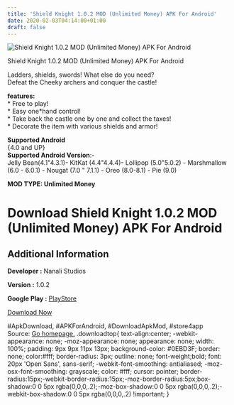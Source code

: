 ```yaml
---
title: 'Shield Knight 1.0.2 MOD (Unlimited Money) APK For Android'
date: 2020-02-03T04:14:00+01:00
draft: false
---
```


![Shield Knight 1.0.2 MOD (Unlimited Money) APK For Android](https://i0.wp.com/apkhome.net/wp-content/uploads/2020/02/Shield-Knight-1.0.2-MOD-Unlimited-Money.png "Shield Knight 1.0.2 MOD (Unlimited Money) APK For Android")

  

Shield Knight 1.0.2 MOD (Unlimited Money) APK For Android

Ladders, shields, swords! What else do you need?  
Defeat the Cheeky archers and conquer the castle!

**features:**  
\* Free to play!  
\* Easy one\*hand control!  
\* Take back the castle one by one and collect the taxes!  
\* Decorate the item with various shields and armor!

**Supported Android**  
{4.0 and UP}  
**Supported Android Version**:-  
Jelly Bean(4.1"4.3.1)- KitKat (4.4"4.4.4)- Lollipop (5.0"5.0.2) - Marshmallow (6.0 - 6.0.1) - Nougat (7.0 " 7.1.1) - Oreo (8.0-8.1) - Pie (9.0)

**MOD TYPE: Unlimited Money**

Download Shield Knight 1.0.2 MOD (Unlimited Money) APK For Android
==================================================================

Additional Information
----------------------

**Developer :** Nanali Studios

**Version :** 1.0.2

**Google Play :** [PlayStore](https://play.google.com/store/apps/details?id=com.Nanali.ShieldKnight)

  

[Download Now](https://store4app.co/post/shield-knight-1-0-2-mod-unlimited-money-apk-for-android_1580662971)

  
#ApkDownload, #APKForAndroid, #DownloadApkMod, #store4app  
Source: [Go homepage.](https://store4app.co/post/shield-knight-1-0-2-mod-unlimited-money-apk-for-android_1580662971) .downloadtop{ text-align:center; -webkit-appearance: none; -moz-appearance: none; appearance: none; width: 100%; padding: 9px 9px 11px 13px; background-color: #0EBD3F; border: none; color:#fff; border-radius: 3px; outline: none; font-weight;bold; font: 20px 'Open Sans', sans-serif; -webkit-font-smoothing: antialiased; -moz-osx-font-smoothing: grayscale; color: #fff; cursor: pointer; border-radius:15px;-webkit-border-radius:15px;-moz-border-radius:5px;box-shadow:0 0 5px rgba(0,0,0,.2);-moz-box-shadow:0 0 5px rgba(0,0,0,.2);-webkit-box-shadow:0 0 5px rgba(0,0,0,.2) !important; }